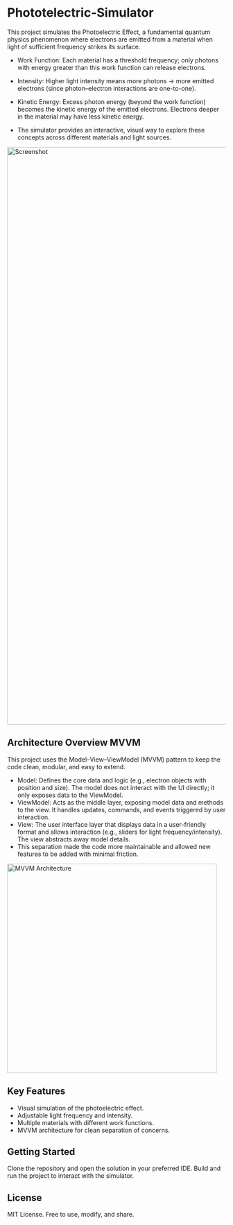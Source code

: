# Phototelectric-Simulator

This project simulates the Photoelectric Effect, a fundamental quantum physics phenomenon where electrons are emitted from a material when light of sufficient frequency strikes its surface.

- Work Function: Each material has a threshold frequency; only photons with energy greater than this work function can release electrons.

- Intensity: Higher light intensity means more photons → more emitted electrons (since photon–electron interactions are one-to-one).

- Kinetic Energy: Excess photon energy (beyond the work function) becomes the kinetic energy of the emitted electrons. Electrons deeper in the material may have less kinetic energy.

- The simulator provides an interactive, visual way to explore these concepts across different materials and light sources.

<img width="1332" alt="Screenshot" src="https://github.com/angelorosu/Phototelectric-Simulator/assets/83517901/5b497018-b104-4038-8ab6-7dc9ce00aacd">




## Architecture Overview MVVM


This project uses the Model–View–ViewModel (MVVM) pattern to keep the code clean, modular, and easy to extend.
- Model: Defines the core data and logic (e.g., electron objects with position and size). The model does not interact with the UI directly; it only exposes data to the ViewModel.
- ViewModel: Acts as the middle layer, exposing model data and methods to the view. It handles updates, commands, and events triggered by user interaction.
- View: The user interface layer that displays data in a user-friendly format and allows interaction (e.g., sliders for light frequency/intensity). The view abstracts away model details.
- This separation made the code more maintainable and allowed new features to be added with minimal friction.

<img width="483" alt="MVVM Architecture" src="https://github.com/angelorosu/Phototelectric-Simulator/assets/83517901/e29847ee-7f08-4f28-bffe-944c9cdc6ed3">

## Key Features

- Visual simulation of the photoelectric effect.
- Adjustable light frequency and intensity.
- Multiple materials with different work functions.
- MVVM architecture for clean separation of concerns.

## Getting Started

Clone the repository and open the solution in your preferred IDE.
Build and run the project to interact with the simulator.

## License

MIT License. Free to use, modify, and share.
